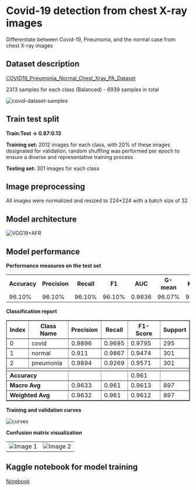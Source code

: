 # Covid-19 detection from chest X-ray images 

Differentiate between Covid-19, Pneumonia, and the normal case from chest X-ray images

## Dataset description

[COVID19_Pneumonia_Normal_Chest_Xray_PA_Dataset](https://www.kaggle.com/datasets/amanullahasraf/covid19-pneumonia-normal-chest-xray-pa-dataset)

2313 samples for each class (Balanced) - 
6939 samples in total

![covid-dataset-samples](https://github.com/mohdakrory/AI-Based-Medical-Diagnosis-System/assets/67663339/9f8e348d-a40b-457f-b023-77c6b8a7ce41)

## Train test split

**Train:Test -> 0.87:0.13**

**Training set:** 2012 images for each class, with 20% of these images designated for validation, random shuffling was performed per epoch to ensure a diverse and representative training process

**Testing set:** 301 images for each class

 ## Image preprocessing

 All images were normalized and resized to 224*224 with a batch size of 32

## Model architecture

![VGG19+AFR](https://github.com/mohdakrory/AI-Based-Medical-Diagnosis-System/assets/67663339/54d74ec0-8b0c-42d3-a933-e63de63da8be)

## Model performance

**Performance measures on the test set** 

<table>
  <tr>
    <th>Accuracy</th>
    <th>Precision</th>
    <th>Recall</th>
    <th>F1</th>
    <th>AUC</th>
    <th>G-mean</th>
    <th>Kappa</th>
  </tr>
  <tr>
    <td>96.10%</td>
    <td>96.10%</td>
    <td>96.10%</td>
    <td>96.10%</td>
    <td>0.9836</td>
    <td>96.07%</td>
    <td>94.15%</td>
  </tr>
</table>

**Classification report**

<table border="1">
  <tr>
    <th>Index</th>
    <th>Class Name</th>
    <th>Precision</th>
    <th>Recall</th>
    <th>F1-Score</th>
    <th>Support</th>
  </tr>
  <tr>
    <td>0</td>
    <td>covid</td>
    <td>0.9896</td>
    <td>0.9695</td>
    <td>0.9795</td>
    <td>295</td>
  </tr>
  <tr>
    <td>1</td>
    <td>normal</td>
    <td>0.911</td>
    <td>0.9867</td>
    <td>0.9474</td>
    <td>301</td>
  </tr>
  <tr>
    <td>2</td>
    <td>pneumonia</td>
    <td>0.9894</td>
    <td>0.9269</td>
    <td>0.9571</td>
    <td>301</td>
  </tr>
 <tr>
    <td colspan="6"></td>
  </tr>
  <tr>
    <td colspan="2"><b>Accuracy</b></td>
    <td></td>
    <td></td>
    <td>0.961</td>
    <td></td>
  </tr>
  <tr>
    <td colspan="2"><b>Macro Avg</b></td>
    <td>0.9633</td>
    <td>0.961</td>
    <td>0.9613</td>
    <td>897</td>
  </tr>
  <tr>
    <td colspan="2"><b>Weighted Avg</b></td>
    <td>0.9632</td>
    <td>0.961</td>
    <td>0.9612</td>
    <td>897</td>
  </tr>
</table>

**Training and validation curves**

![curves](https://github.com/mohdakrory/AI-Based-Medical-Diagnosis-System/assets/67663339/c1926be0-69b4-40fe-9006-d5e33e764303)

**Confusion matrix visualization**

<table>
  <tr>
    <td>
      <img src="https://github.com/mohdakrory/AI-Based-Medical-Diagnosis-System/assets/67663339/65d0d2d2-1c8d-4dd6-aeae-e1b96122da3a" alt="Image 1">
    </td>
    <td>
      <img src="https://github.com/mohdakrory/AI-Based-Medical-Diagnosis-System/assets/67663339/da7c46d9-3d4f-44aa-9f90-fdc5d6229dc3" alt="Image 2">
    </td>
  </tr>
</table>

## Kaggle notebook for model training

[Notebook](https://www.kaggle.com/code/mohamedeldakrory8/covid-19-chest-x-ray-graduation)
